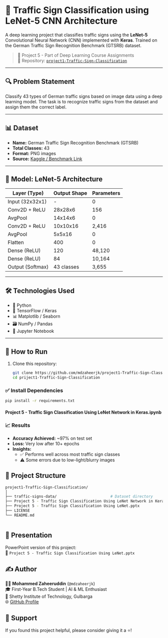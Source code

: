 # 🚦 Traffic Sign Classification using LeNet-5 CNN Architecture

A deep learning project that classifies traffic signs using the **LeNet-5** Convolutional Neural Network (CNN) implemented with **Keras**. Trained on the German Traffic Sign Recognition Benchmark (GTSRB) dataset.

> 📌 Project 5 - Part of Deep Learning Course Assignments  
> 📁 Repository: [`project1-Traffic-Sign-Classification`](https://github.com/mdzaheerjk/project1-Traffic-Sign-Classification)

---

## 🔍 Problem Statement

Classify 43 types of German traffic signs based on image data using a deep learning model. The task is to recognize traffic signs from the dataset and assign them the correct label.

---

## 📊 Dataset

- **Name:** German Traffic Sign Recognition Benchmark (GTSRB)
- **Total Classes:** 43
- **Format:** PNG images
- **Source:** [Kaggle / Benchmark Link](https://benchmark.ini.rub.de/gtsrb_news.html)

---

## 🧠 Model: LeNet-5 Architecture

| Layer (Type)         | Output Shape | Parameters |
|----------------------|--------------|------------|
| Input (32x32x1)      | -            | 0          |
| Conv2D + ReLU        | 28x28x6      | 156        |
| AvgPool              | 14x14x6      | 0          |
| Conv2D + ReLU        | 10x10x16     | 2,416      |
| AvgPool              | 5x5x16       | 0          |
| Flatten              | 400          | 0          |
| Dense (ReLU)         | 120          | 48,120     |
| Dense (ReLU)         | 84           | 10,164     |
| Output (Softmax)     | 43 classes   | 3,655      |

---

## 🛠️ Technologies Used

- 🐍 Python
- 🧠 TensorFlow / Keras
- 📊 Matplotlib / Seaborn
- 🗃️ NumPy / Pandas
- 📁 Jupyter Notebook

---

## 🚀 How to Run

1. Clone this repository:
   ```bash
   git clone https://github.com/mdzaheerjk/project1-Traffic-Sign-Classification.git
   cd priject1-Traffic-Sign-Classification

### ✅ Install Dependencies
```bash
pip install -r requirements.txt

```
 #### Project 5 - Traffic Sign Classification Using LeNet Network in Keras.ipynb

###  📈 Results

- **Accuracy Achieved:** ~97% on test set  
- **Loss:** Very low after 10+ epochs  
- **Insights:**
  - ✅ Performs well across most traffic sign classes
  - ⚠️ Some errors due to low-light/blurry images

## 📂 Project Structure

```bash
project1-Traffic-Sign-Classification/
│
├── traffic-signs-data/                        # Dataset directory
├── Project 5 - Traffic Sign Classification Using LeNet Network in Keras.ipynb
├── Project 5 - Traffic Sign Classification Using LeNet.pptx
├── LICENSE
└── README.md



```
## 🎥 Presentation

PowerPoint version of this project:  
📄 `Project 5 - Traffic Sign Classification Using LeNet.pptx`

## ✍️ Author

👨‍💻 **Mohammed Zaheeruddin** (`@mdzaheerjk`)  
🎓 First-Year B.Tech Student | AI & ML Enthusiast  
🏫 Shetty Institute of Technology, Gulbarga  
🌐 [GitHub Profile](https://github.com/mdzaheerjk)

## 🌟 Support

If you found this project helpful, please consider giving it a ⭐!
